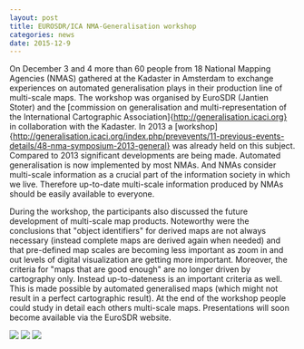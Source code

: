 ```yaml
---
layout: post
title: EUROSDR/ICA NMA-Generalisation workshop
categories: news
date: 2015-12-9
---
```


On December 3 and 4 more than 60 people from 18 National Mapping Agencies (NMAS) gathered at the Kadaster in Amsterdam to exchange experiences on automated generalisation plays in their production line of multi-scale maps. The workshop was organised by EuroSDR (Jantien Stoter) and the [commission on generalisation and multi-representation of the International Cartographic Association]{http://generalisation.icaci.org} in collaboration with the Kadaster.In 2013 a [workshop]{http://generalisation.icaci.org/index.php/prevevents/11-previous-events-details/48-nma-symposium-2013-general} was already held on this subject. Compared to 2013 significant developments are being made. Automated generalisation is now implemented by most NMAs. And NMAs consider multi-scale information as a crucial part of the information society in which we live. Therefore up-to-date multi-scale information produced by NMAs should be easily available to everyone.During the workshop, the participants also discussed the future development of multi-scale map products. Noteworthy were the conclusions that "object identifiers" for derived maps are not always necessary (instead complete maps are derived again when needed) and that pre-defined map scales are becoming less important as zoom in and out levels of digital visualization are getting more important. Moreover, the criteria for "maps that are good enough" are no longer driven by cartography only. Instead up-to-dateness is an important criteria as well. This is made possible by automated generalised maps (which might not result in a perfect cartographic result).At the end of the workshop people could study in detail each others multi-scale maps. Presentations will soon become available via the EuroSDR website.

<img src="{{ site.baseurl }}/img/2015/NMAworkshop1.JPG"/>

<img src="{{ site.baseurl }}/img/2015/NMAworkshop2.JPG"/>

<img src="{{ site.baseurl }}/img/2015/NMAworkshop3.JPG"/>